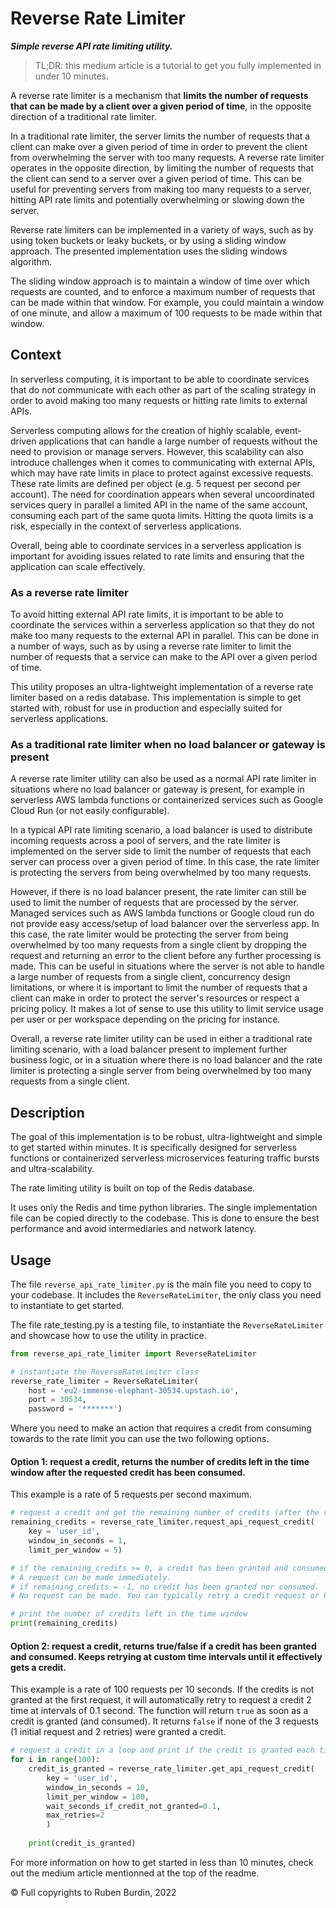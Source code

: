 # Reverse Rate Limiter

***Simple reverse API rate limiting utility.***

> TL;DR: this medium article is a tutorial to get you fully implemented in under 10 minutes.

A reverse rate limiter is a mechanism that **limits the number of requests that can be made by a client over a given period of time**, in the opposite direction of a traditional rate limiter.

In a traditional rate limiter, the server limits the number of requests that a client can make over a given period of time in order to prevent the client from overwhelming the server with too many requests. A reverse rate limiter operates in the opposite direction, by limiting the number of requests that the client can send to a server over a given period of time. This can be useful for preventing servers from making too many requests to a server, hitting API rate limits and potentially overwhelming or slowing down the server.

Reverse rate limiters can be implemented in a variety of ways, such as by using token buckets or leaky buckets, or by using a sliding window approach. The presented implementation uses the sliding windows algorithm.

The sliding window approach is to maintain a window of time over which requests are counted, and to enforce a maximum number of requests that can be made within that window. For example, you could maintain a window of one minute, and allow a maximum of 100 requests to be made within that window.

## Context

In serverless computing, it is important to be able to coordinate services that do not communicate with each other as part of the scaling strategy in order to avoid making too many requests or hitting rate limits to external APIs.

Serverless computing allows for the creation of highly scalable, event-driven applications that can handle a large number of requests without the need to provision or manage servers. However, this scalability can also introduce challenges when it comes to communicating with external APIs, which may have rate limits in place to protect against excessive requests. These rate limits are defined per object (e.g. 5 request per second per account). The need for coordination appears when several uncoordinated services query in parallel a limited API in the name of the same account, consuming each part of the same quota limits. Hitting the quota limits is a risk, especially in the context of serverless applications.

Overall, being able to coordinate services in a serverless application is important for avoiding issues related to rate limits and ensuring that the application can scale effectively.

### As a reverse rate limiter

To avoid hitting external API rate limits, it is important to be able to coordinate the services within a serverless application so that they do not make too many requests to the external API in parallel. This can be done in a number of ways, such as by using a reverse rate limiter to limit the number of requests that a service can make to the API over a given period of time.

This utility proposes an ultra-lightweight implementation of a reverse rate limiter based on a redis database. This implementation is simple to get started with, robust for use in production and especially suited for serverless applications.

### As a traditional rate limiter when no load balancer or gateway is present

A reverse rate limiter utility can also be used as a normal API rate limiter in situations where no load balancer or gateway is present, for example in serverless AWS lambda functions or containerized services such as Google Cloud Run (or not easily configurable).

In a typical API rate limiting scenario, a load balancer is used to distribute incoming requests across a pool of servers, and the rate limiter is implemented on the server side to limit the number of requests that each server can process over a given period of time. In this case, the rate limiter is protecting the servers from being overwhelmed by too many requests.

However, if there is no load balancer present, the rate limiter can still be used to limit the number of requests that are processed by the server. Managed services such as AWS lambda functions or Google cloud run do not provide easy access/setup of load balancer over the serverless app. In this case, the rate limiter would be protecting the server from being overwhelmed by too many requests from a single client by dropping the request and returning an error to the client before any further processing is made. This can be useful in situations where the server is not able to handle a large number of requests from a single client, concurrency design limitations, or where it is important to limit the number of requests that a client can make in order to protect the server's resources or respect a pricing policy. It makes a lot of sense to use this utility to limit service usage per user or per workspace depending on the pricing for instance.

Overall, a reverse rate limiter utility can be used in either a traditional rate limiting scenario, with a load balancer present to implement further business logic, or in a situation where there is no load balancer and the rate limiter is protecting a single server from being overwhelmed by too many requests from a single client.

## Description

The goal of this implementation is to be robust, ultra-lightweight and simple to get started within minutes. It is specifically designed for serverless functions or containerized serverless microservices featuring traffic bursts and ultra-scalability.

The rate limiting utility is built on top of the Redis database.

It uses only the Redis and time python libraries. The single implementation file can be copied directly to the codebase. This is done to ensure the best performance and avoid intermediaries and network latency.

## Usage

The file `reverse_api_rate_limiter.py` is the main file you need to copy to your codebase. It includes the `ReverseRateLimiter`, the only class you need to instantiate to get started.

The file rate_testing.py is a testing file, to instantiate the `ReverseRateLimiter` and showcase how to use the utility in practice.

```python
from reverse_api_rate_limiter import ReverseRateLimiter

# instantiate the ReverseRateLimiter class
reverse_rate_limiter = ReverseRateLimiter(
    host = 'eu2-immense-elephant-30534.upstash.io',
    port = 30534,
    password = '*******')
```

Where you need to make an action that requires a credit from consuming towards to the rate limit you can use the two following options.

#### Option 1: request a credit, returns the number of credits left in the time window after the requested credit has been consumed.

This example is a rate of 5 requests per second maximum.

```python
# request a credit and get the remaining number of credits (after the requested credit has been consumed)
remaining_credits = reverse_rate_limiter.request_api_request_credit(
    key = 'user_id',
    window_in_seconds = 1,
    limit_per_window = 5)

# if the remaining_credits >= 0, a credit has been granted and consumed. 
# A request can be made immediately.
# if remaining_credits = -1, no credit has been granted nor consumed. 
# No request can be made. You can typically retry a credit request or have a custom fail logic.

# print the number of credits left in the time window
print(remaining_credits)
```

#### Option 2: request a credit, returns true/false if a credit has been granted and consumed. Keeps retrying at custom time intervals until it effectively gets a credit.

This example is a rate of 100 requests per 10 seconds. If the credits is not granted at the first request, it will automatically retry to request a credit 2 time at intervals of 0.1 second. The function will return `true` as soon as a credit is granted (and consumed). It returns `false` if none of the 3 requests (1 initial request and 2 retries) were granted a credit.

```python
# request a credit in a loop and print if the credit is granted each time (will print true or false)
for i in range(100):
    credit_is_granted = reverse_rate_limiter.get_api_request_credit(
        key = 'user_id',
        window_in_seconds = 10,
        limit_per_window = 100,
        wait_seconds_if_credit_not_granted=0.1,
        max_retries=2
        )
  
    print(credit_is_granted)
```

For more information on how to get started in less than 10 minutes, check out the medium article mentionned at the top of the readme.

© Full copyrights to Ruben Burdin, 2022
